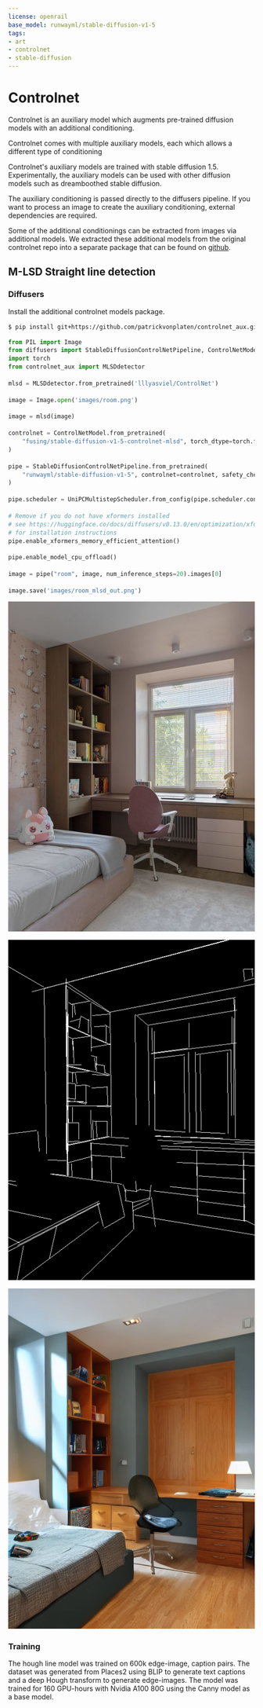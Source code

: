 ```yaml
---
license: openrail
base_model: runwayml/stable-diffusion-v1-5
tags:
- art
- controlnet
- stable-diffusion
---
```


# Controlnet

Controlnet is an auxiliary model which augments pre-trained diffusion models with an additional conditioning.

Controlnet comes with multiple auxiliary models, each which allows a different type of conditioning

Controlnet's auxiliary models are trained with stable diffusion 1.5. Experimentally, the auxiliary models can be used with other diffusion models such as dreamboothed stable diffusion.

The auxiliary conditioning is passed directly to the diffusers pipeline. If you want to process an image to create the auxiliary conditioning, external dependencies are required.

Some of the additional conditionings can be extracted from images via additional models. We extracted these
additional models from the original controlnet repo into a separate package that can be found on [github](https://github.com/patrickvonplaten/controlnet_aux.git).

## M-LSD Straight line detection

### Diffusers

Install the additional controlnet models package.

```sh
$ pip install git+https://github.com/patrickvonplaten/controlnet_aux.git
```

```py
from PIL import Image
from diffusers import StableDiffusionControlNetPipeline, ControlNetModel, UniPCMultistepScheduler
import torch
from controlnet_aux import MLSDdetector

mlsd = MLSDdetector.from_pretrained('lllyasviel/ControlNet')

image = Image.open('images/room.png')

image = mlsd(image)

controlnet = ControlNetModel.from_pretrained(
    "fusing/stable-diffusion-v1-5-controlnet-mlsd", torch_dtype=torch.float16
)

pipe = StableDiffusionControlNetPipeline.from_pretrained(
    "runwayml/stable-diffusion-v1-5", controlnet=controlnet, safety_checker=None, torch_dtype=torch.float16
)

pipe.scheduler = UniPCMultistepScheduler.from_config(pipe.scheduler.config)

# Remove if you do not have xformers installed
# see https://huggingface.co/docs/diffusers/v0.13.0/en/optimization/xformers#installing-xformers
# for installation instructions
pipe.enable_xformers_memory_efficient_attention()

pipe.enable_model_cpu_offload()

image = pipe("room", image, num_inference_steps=20).images[0]

image.save('images/room_mlsd_out.png')
```

![room](./images/room.png)

![room_mlsd](./images/room_mlsd.png)

![room_mlsd_out](./images/room_mlsd_out.png)

### Training

The hough line model was trained on 600k edge-image, caption pairs. The dataset was generated from Places2 using BLIP to generate text captions and a deep Hough transform to generate edge-images. The model was trained for 160 GPU-hours with Nvidia A100 80G using the Canny model as a base model.
